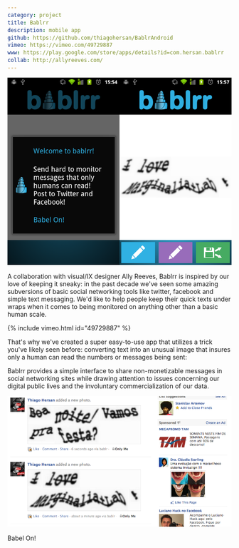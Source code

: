 ```yaml
---
category: project
title: Bablrr
description: mobile app
github: https://github.com/thiagohersan/BablrAndroid
vimeo: https://vimeo.com/49729887
www: https://play.google.com/store/apps/details?id=com.hersan.bablrr
collab: http://allyreeves.com/
---
```

![](/assets/projects/bablrr/bablrr0002.png)

A collaboration with visual/IX designer Ally Reeves, Bablrr is inspired by our love of keeping it sneaky: in the past decade we've seen some amazing subversions of basic social networking tools like twitter, facebook and simple text messaging. We'd like to help people keep their quick texts under wraps when it comes to being monitored on anything other than a basic human scale.

{% include vimeo.html id="49729887" %}

That's why we've created a super easy-to-use app that utilizes a trick you've likely seen before: converting text into an unusual image that insures only a human can read the numbers or messages being sent:

Bablrr provides a simple interface to share non-monetizable messages in social networking sites while drawing attention to issues concerning our digital public lives and the involuntary commercialization of our data.

![](/assets/projects/bablrr/bablrr_facebook.png)

Babel On!
